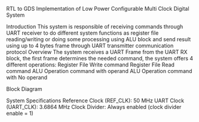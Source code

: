 RTL to GDS Implementation of Low Power Configurable Multi Clock Digital System


Introduction
This system is responsible of receiving commands through UART receiver to do different system functions as register file reading/writing or doing some processing using ALU block and send result using up to 4 bytes frame through UART transmitter communication protocol
Overview
The system receives a UART Frame from the UART RX block, the first frame determines the needed command, the system offers 4 different operations:
Register File Write command
Register File Read command
ALU Operation command with operand
ALU Operation command with No operand

Block Diagram
 

System Specifications
Reference Clock (REF_CLK): 50 MHz
UART Clock (UART_CLK): 3.6864 MHz
Clock Divider: Always enabled (clock divider enable = 1)
